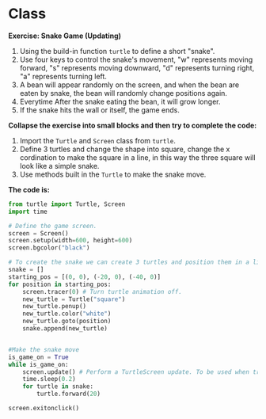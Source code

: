 # Class

**Exercise: Snake Game (Updating)**
1. Using the build-in function `turtle` to define a short "snake".
2. Use four keys to control the snake's movement, "w" represents moving forward, "s" represents moving downward, "d" represents turning right, "a" represents turning left.
3. A bean will appear randomly on the screen, and when the bean are eaten by snake, the bean will randomly change positions again.
4. Everytime After the snake eating the bean, it will grow longer.
5. If the snake hits the wall or itself, the game ends.

**Collapse the exercise into small blocks and then try to complete the code:**

1. Import the `Turtle` and `Screen` class from `turtle`.
2. Define 3 turtles and change the shape into square, change the x cordination to make the square in a line, in this way the three square will look like a simple snake.
3. Use methods built in the `Turtle` to make the snake move.


**The code is:**
```py
from turtle import Turtle, Screen
import time

# Define the game screen.
screen = Screen()
screen.setup(width=600, height=600)
screen.bgcolor("black")

# To create the snake we can create 3 turtles and position them in a line.
snake = []
starting_pos = [(0, 0), (-20, 0), (-40, 0)]
for position in starting_pos:
    screen.tracer(0) # Turn turtle animation off.
    new_turtle = Turtle("square")
    new_turtle.penup()
    new_turtle.color("white")
    new_turtle.goto(position)
    snake.append(new_turtle)


#Make the snake move
is_game_on = True
while is_game_on:
    screen.update() # Perform a TurtleScreen update. To be used when tracer is turned off. This will reduce the unfluency of the animation.
    time.sleep(0.2)
    for turtle in snake:
        turtle.forward(20)

screen.exitonclick()

```
